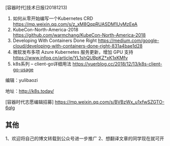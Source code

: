 
[容器时代]技术日报(20181213)

1. 如何从零开始编写一个Kubernetes CRD https://mp.weixin.qq.com/s/z_xM8QqpRUASDM1UyMzEeA
2. KubeCon-North-America-2018 https://github.com/warmchang/KubeCon-North-America-2018
3. Developing With Containers Done Right https://medium.com/google-cloud/developing-with-containers-done-right-831a4bae1d28
4. 微软发布多项 Azure Kubernetes 服务更新，增加 GPU 支持 https://www.infoq.cn/article/YL1shQUBpKZ*xK1xKMfv
5. k8s系列 – client-go详细用法 https://yuerblog.cc/2018/12/13/k8s-client-go-usage

编辑：yulibaozi

地址：http://k8s.today/

[容器时代志愿编辑招募] https://mp.weixin.qq.com/s/BVBzWx_u1xfwSZGTO-6qlg

## 其他
1、欢迎将自己的博文转载到公众号进一步推广
2、想翻译文章的同学现在就可开